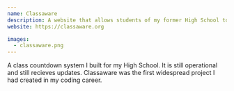```yaml
---
name: Classaware
description: A website that allows students of my former High School to keep track of the daily schedules
website: https://classaware.org

images:
  - classaware.png
---
```


A class countdown system I built for my High School. It is still operational and still recieves updates. Classaware was the first widespread project I had created in my coding career.
